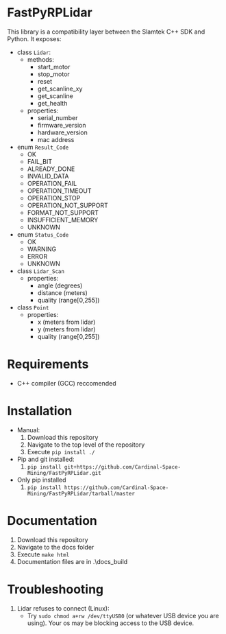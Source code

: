 # FastPyRPLidar
This library is a compatibility layer between the Slamtek C++ SDK and Python.
It exposes:
* class `Lidar`:
   * methods:
      * start_motor
      * stop_motor
      * reset
      * get_scanline_xy
      * get_scanline
      * get_health
   * properties:
      * serial_number
      * firmware_version
      * hardware_version
      * mac address
* enum `Result_Code`
   * OK
   * FAIL_BIT
   * ALREADY_DONE
   * INVALID_DATA
   * OPERATION_FAIL
   * OPERATION_TIMEOUT
   * OPERATION_STOP
   * OPERATION_NOT_SUPPORT
   * FORMAT_NOT_SUPPORT
   * INSUFFICIENT_MEMORY
   * UNKNOWN
* enum `Status_Code`
   * OK
   * WARNING
   * ERROR
   * UNKNOWN
* class `Lidar_Scan`
   * properties:
      * angle (degrees)
      * distance (meters)
      * quality (range[0,255])
* class `Point`
   * properties:
      * x (meters from lidar)
      * y (meters from lidar)
      * quality (range[0,255])
# Requirements
* C++ compiler (GCC) reccomended

# Installation
* Manual:
  1. Download this repository
  2. Navigate to the top level of the repository
  3. Execute  `pip install ./`
* Pip and git installed:
   1. `pip install git+https://github.com/Cardinal-Space-Mining/FastPyRPLidar.git`
* Only pip installed
    1. `pip install https://github.com/Cardinal-Space-Mining/FastPyRPLidar/tarball/master`

# Documentation
1. Download this repository
2. Navigate to the docs folder
3. Execute `make html`
4. Documentation files are in .\docs\_build

# Troubleshooting
1. Lidar refuses to connect (Linux):
    * Try `sudo chmod a+rw /dev/ttyUSB0` (or whatever USB device you are using). Your os may be blocking access to the USB device.
